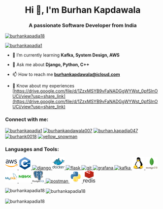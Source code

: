 <h1 align="center">Hi 👋, I'm Burhan Kapdawala</h1>
<h3 align="center">A passionate Software Developer from India</h3>

<p align="left"> <a href="https://github.com/ryo-ma/github-profile-trophy"><img src="https://github-profile-trophy.vercel.app/?username=burhankapadia18" alt="burhankapadia18" /></a> </p>

<p align="left"> <a href="https://twitter.com/burhankapadia1" target="blank"><img src="https://img.shields.io/twitter/follow/burhankapadia1?logo=twitter&style=for-the-badge" alt="burhankapadia1" /></a> </p>

- 🌱 I’m currently learning **Kafka, System Design, AWS**

- 💬 Ask me about **Django, Python, C++**

- 📫 How to reach me **burhankapdawala@icloud.com**

- 📄 Know about my experiences [https://drive.google.com/file/d/1ZzxMSYB9vFaNADGgWYWst_0pfSlnOUCi/view?usp=share_link](https://drive.google.com/file/d/1ZzxMSYB9vFaNADGgWYWst_0pfSlnOUCi/view?usp=share_link)

<h3 align="left">Connect with me:</h3>
<p align="left">
<a href="https://twitter.com/burhankapadia1" target="blank"><img align="center" src="https://raw.githubusercontent.com/rahuldkjain/github-profile-readme-generator/master/src/images/icons/Social/twitter.svg" alt="burhankapadia1" height="30" width="40" /></a>
<a href="https://linkedin.com/in/burhankapdawala007" target="blank"><img align="center" src="https://raw.githubusercontent.com/rahuldkjain/github-profile-readme-generator/master/src/images/icons/Social/linked-in-alt.svg" alt="burhankapdawala007" height="30" width="40" /></a>
<a href="https://instagram.com/burhan.kapadia047" target="blank"><img align="center" src="https://raw.githubusercontent.com/rahuldkjain/github-profile-readme-generator/master/src/images/icons/Social/instagram.svg" alt="burhan.kapadia047" height="30" width="40" /></a>
<a href="https://www.codechef.com/users/burhank0018" target="blank"><img align="center" src="https://cdn.jsdelivr.net/npm/simple-icons@3.1.0/icons/codechef.svg" alt="burhank0018" height="30" width="40" /></a>
<a href="https://www.leetcode.com/yellow_snowman" target="blank"><img align="center" src="https://raw.githubusercontent.com/rahuldkjain/github-profile-readme-generator/master/src/images/icons/Social/leet-code.svg" alt="yellow_snowman" height="30" width="40" /></a>
</p>

<h3 align="left">Languages and Tools:</h3>
<p align="left"> <a href="https://aws.amazon.com" target="_blank" rel="noreferrer"> <img src="https://raw.githubusercontent.com/devicons/devicon/master/icons/amazonwebservices/amazonwebservices-original-wordmark.svg" alt="aws" width="40" height="40"/> </a> <a href="https://www.w3schools.com/cpp/" target="_blank" rel="noreferrer"> <img src="https://raw.githubusercontent.com/devicons/devicon/master/icons/cplusplus/cplusplus-original.svg" alt="cplusplus" width="40" height="40"/> </a> <a href="https://www.djangoproject.com/" target="_blank" rel="noreferrer"> <img src="https://cdn.worldvectorlogo.com/logos/django.svg" alt="django" width="40" height="40"/> </a> <a href="https://www.docker.com/" target="_blank" rel="noreferrer"> <img src="https://raw.githubusercontent.com/devicons/devicon/master/icons/docker/docker-original-wordmark.svg" alt="docker" width="40" height="40"/> </a> <a href="https://flask.palletsprojects.com/" target="_blank" rel="noreferrer"> <img src="https://www.vectorlogo.zone/logos/pocoo_flask/pocoo_flask-icon.svg" alt="flask" width="40" height="40"/> </a> <a href="https://git-scm.com/" target="_blank" rel="noreferrer"> <img src="https://www.vectorlogo.zone/logos/git-scm/git-scm-icon.svg" alt="git" width="40" height="40"/> </a> <a href="https://grafana.com" target="_blank" rel="noreferrer"> <img src="https://www.vectorlogo.zone/logos/grafana/grafana-icon.svg" alt="grafana" width="40" height="40"/> </a> <a href="https://kafka.apache.org/" target="_blank" rel="noreferrer"> <img src="https://www.vectorlogo.zone/logos/apache_kafka/apache_kafka-icon.svg" alt="kafka" width="40" height="40"/> </a> <a href="https://www.linux.org/" target="_blank" rel="noreferrer"> <img src="https://raw.githubusercontent.com/devicons/devicon/master/icons/linux/linux-original.svg" alt="linux" width="40" height="40"/> </a> <a href="https://www.mongodb.com/" target="_blank" rel="noreferrer"> <img src="https://raw.githubusercontent.com/devicons/devicon/master/icons/mongodb/mongodb-original-wordmark.svg" alt="mongodb" width="40" height="40"/> </a> <a href="https://www.mysql.com/" target="_blank" rel="noreferrer"> <img src="https://raw.githubusercontent.com/devicons/devicon/master/icons/mysql/mysql-original-wordmark.svg" alt="mysql" width="40" height="40"/> </a> <a href="https://www.nginx.com" target="_blank" rel="noreferrer"> <img src="https://raw.githubusercontent.com/devicons/devicon/master/icons/nginx/nginx-original.svg" alt="nginx" width="40" height="40"/> </a> <a href="https://www.postgresql.org" target="_blank" rel="noreferrer"> <img src="https://raw.githubusercontent.com/devicons/devicon/master/icons/postgresql/postgresql-original-wordmark.svg" alt="postgresql" width="40" height="40"/> </a> <a href="https://postman.com" target="_blank" rel="noreferrer"> <img src="https://www.vectorlogo.zone/logos/getpostman/getpostman-icon.svg" alt="postman" width="40" height="40"/> </a> <a href="https://www.python.org" target="_blank" rel="noreferrer"> <img src="https://raw.githubusercontent.com/devicons/devicon/master/icons/python/python-original.svg" alt="python" width="40" height="40"/> </a> <a href="https://redis.io" target="_blank" rel="noreferrer"> <img src="https://raw.githubusercontent.com/devicons/devicon/master/icons/redis/redis-original-wordmark.svg" alt="redis" width="40" height="40"/> </a> </p>

<p><img align="left" src="https://github-readme-stats.vercel.app/api/top-langs?username=burhankapadia18&show_icons=true&locale=en&layout=compact" alt="burhankapadia18" /></p>

<p>&nbsp;<img align="center" src="https://github-readme-stats.vercel.app/api?username=burhankapadia18&show_icons=true&locale=en" alt="burhankapadia18" /></p>

<p><img align="center" src="https://github-readme-streak-stats.herokuapp.com/?user=burhankapadia18&" alt="burhankapadia18" /></p>
